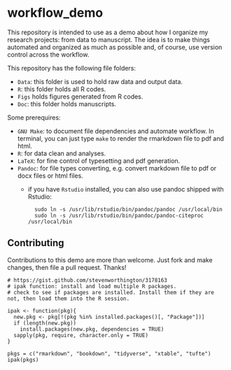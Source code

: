 # workflow_demo
This repository is intended to use as a demo about how I organize my research projects: from data to manuscript. The idea is to make things automated and organized as much as possible and, of course, use version control across the workflow.

This repository has the following file folders:

- `Data`: this folder is used to hold raw data and output data.
- `R`: this folder holds all R codes.
- `Figs` holds figures generated from R codes.
- `Doc`: this folder holds manuscripts.

Some prerequires:

- `GNU Make`: to document file dependencies and automate workflow. In terminal, you can just type `make` to render the rmarkdown file to pdf and html.
- `R`: for data clean and analyses.
- `LaTeX`: for fine control of typesetting and pdf generation.
- `Pandoc`: for file types converting, e.g. convert markdown file to pdf or docx files or html files.
	+ if you have `Rstudio` installed, you can also use pandoc shipped with Rstudio:   

			sudo ln -s /usr/lib/rstudio/bin/pandoc/pandoc /usr/local/bin   
			sudo ln -s /usr/lib/rstudio/bin/pandoc/pandoc-citeproc /usr/local/bin

## Contributing

Contributions to this demo are more than welcome. Just fork and make changes, then file a pull request. Thanks!

```
# https://gist.github.com/stevenworthington/3178163
# ipak function: install and load multiple R packages.
# check to see if packages are installed. Install them if they are not, then load them into the R session.

ipak <- function(pkg){
  new.pkg <- pkg[!(pkg %in% installed.packages()[, "Package"])]
  if (length(new.pkg)) 
    install.packages(new.pkg, dependencies = TRUE)
  sapply(pkg, require, character.only = TRUE)
}

pkgs = c("rmarkdown", "bookdown", "tidyverse", "xtable", "tufte")
ipak(pkgs)
```